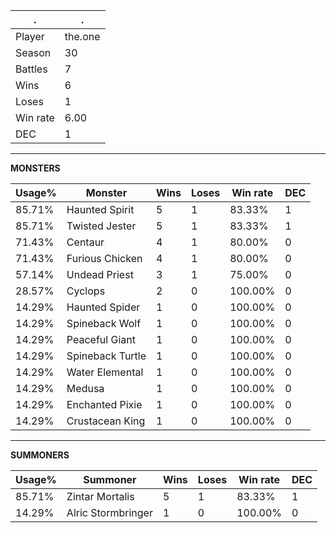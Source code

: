 .|.
|-|-
Player|the.one
Season|30
Battles|7
Wins|6
Loses|1
Win rate|6.00
DEC|1

---
**MONSTERS**

Usage%|Monster|Wins|Loses|Win rate|DEC|
-|-|-|-|-|-|
85.71%|Haunted Spirit|5|1|83.33%|1|
85.71%|Twisted Jester|5|1|83.33%|1|
71.43%|Centaur|4|1|80.00%|0|
71.43%|Furious Chicken|4|1|80.00%|0|
57.14%|Undead Priest|3|1|75.00%|0|
28.57%|Cyclops|2|0|100.00%|0|
14.29%|Haunted Spider|1|0|100.00%|0|
14.29%|Spineback Wolf|1|0|100.00%|0|
14.29%|Peaceful Giant|1|0|100.00%|0|
14.29%|Spineback Turtle|1|0|100.00%|0|
14.29%|Water Elemental|1|0|100.00%|0|
14.29%|Medusa|1|0|100.00%|0|
14.29%|Enchanted Pixie|1|0|100.00%|0|
14.29%|Crustacean King|1|0|100.00%|0|

---
**SUMMONERS**

Usage%|Summoner|Wins|Loses|Win rate|DEC|
-|-|-|-|-|-|
85.71%|Zintar Mortalis|5|1|83.33%|1|
14.29%|Alric Stormbringer|1|0|100.00%|0|
